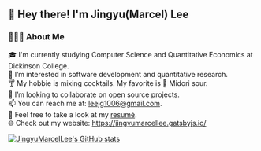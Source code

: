 ## 👋  Hey there! I'm Jingyu(Marcel) Lee

### **👨🏻‍💻  About Me**<br/>

🎓  I'm currently studying Computer Science and Quantitative Economics at Dickinson College.<br/>
🌱  I’m interested in software development and quantitative research.<br/>
🍸  My hobbie is mixing cocktails. My favorite is 🍈 Midori sour. <br/>
💞️  I’m looking to collaborate on open source projects.<br/>
📫  You can reach me at: leejg1006@gmail.com.<br/>
📄  Feel free to take a look at my [resumé](Resume_JingyuLee.pdf). <br/>
🌐  Check out my website: https://jingyumarcellee.gatsbyjs.io/<br/>

[![JingyuMarcelLee's GitHub stats](https://github-readme-stats.vercel.app/api?username=JingyuMarcelLee)](https://github.com/anuraghazra/github-readme-stats)
